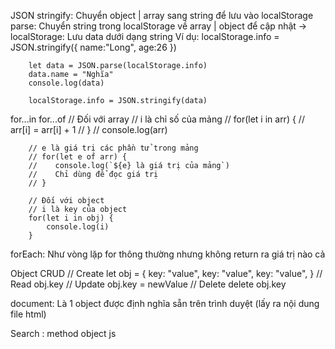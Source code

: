 JSON
    stringify: Chuyển object | array sang string để lưu vào localStorage 
    parse: Chuyển string trong localStorage về array | object để cập nhật
-> localStorage: Lưu data dưới dạng string 
    Ví dụ: 
        localStorage.info = JSON.stringify({
                name:"Long",
                age:26
            }) 

        let data = JSON.parse(localStorage.info)
        data.name = "Nghĩa"
        console.log(data)

        localStorage.info = JSON.stringify(data)


for...in 
for...of
        // Đối với array 
        // i là chỉ số của mảng
        // for(let i in arr) {
        //     arr[i] = arr[i] + 1
        // }
        // console.log(arr)

        // e là giá trị các phần tử trong mảng
        // for(let e of arr) {
        //    console.log(`${e} là giá trị của mảng`)
        //    Chỉ dùng để đọc giá trị 
        // }

        // Đối với object 
        // i là key của object  
        for(let i in obj) {
            console.log(i)
        }
forEach: Như vòng lặp for thông thường nhưng không return ra giá trị nào cả 

Object 
    CRUD 
        // Create
        let obj = {
            key: "value",
            key: "value",
            key: "value",
        }
        // Read 
        obj.key
        // Update 
        obj.key = newValue
        // Delete 
        delete obj.key 

document: Là 1 object được định nghĩa sẵn trên trình duyệt (lấy ra nội dung file html)


Search : method object js      